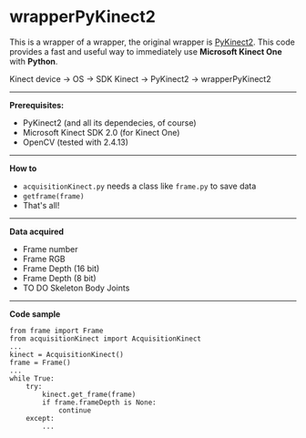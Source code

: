 # wrapperPyKinect2
This is a wrapper of a wrapper, the original wrapper is [PyKinect2](https://github.com/Kinect/PyKinect2).
This code provides a fast and useful way to immediately use **Microsoft Kinect One** with **Python**.

Kinect device -> OS -> SDK Kinect -> PyKinect2 -> wrapperPyKinect2 

***

**Prerequisites:**
* PyKinect2 (and all its dependecies, of course) 
* Microsoft Kinect SDK 2.0 (for Kinect One)
* OpenCV (tested with 2.4.13)

***

**How to**
* `acquisitionKinect.py` needs a class like `frame.py` to save data
* `getframe(frame)`
* That's all!

***

**Data acquired**
* Frame number 
* Frame RGB 
* Frame Depth (16 bit) 
* Frame Depth (8 bit)
* TO DO Skeleton Body Joints

***

**Code sample**
```
from frame import Frame
from acquisitionKinect import AcquisitionKinect
...
kinect = AcquisitionKinect()
frame = Frame()
...
while True:
    try:
        kinect.get_frame(frame)
        if frame.frameDepth is None:
            continue
    except:
        ...
```
